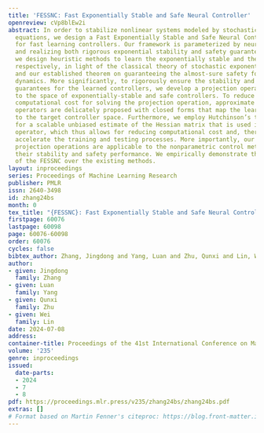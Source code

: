 ```yaml
---
title: 'FESSNC: Fast Exponentially Stable and Safe Neural Controller'
openreview: cVp8blEw2i
abstract: In order to stabilize nonlinear systems modeled by stochastic differential
  equations, we design a Fast Exponentially Stable and Safe Neural Controller (FESSNC)
  for fast learning controllers. Our framework is parameterized by neural networks,
  and realizing both rigorous exponential stability and safety guarantees. Concretely,
  we design heuristic methods to learn the exponentially stable and the safe controllers,
  respectively, in light of the classical theory of stochastic exponential stability
  and our established theorem on guaranteeing the almost-sure safety for stochastic
  dynamics. More significantly, to rigorously ensure the stability and the safety
  guarantees for the learned controllers, we develop a projection operator, projecting
  to the space of exponentially-stable and safe controllers. To reduce the highly
  computational cost for solving the projection operation, approximate projection
  operators are delicately proposed with closed forms that map the learned controllers
  to the target controller space. Furthermore, we employ Hutchinson’s trace estimator
  for a scalable unbiased estimate of the Hessian matrix that is used in the projection
  operator, which thus allows for reducing computational cost and, therefore, can
  accelerate the training and testing processes. More importantly, our approximate
  projection operations are applicable to the nonparametric control methods, improving
  their stability and safety performance. We empirically demonstrate the superiority
  of the FESSNC over the existing methods.
layout: inproceedings
series: Proceedings of Machine Learning Research
publisher: PMLR
issn: 2640-3498
id: zhang24bs
month: 0
tex_title: "{FESSNC}: Fast Exponentially Stable and Safe Neural Controller"
firstpage: 60076
lastpage: 60098
page: 60076-60098
order: 60076
cycles: false
bibtex_author: Zhang, Jingdong and Yang, Luan and Zhu, Qunxi and Lin, Wei
author:
- given: Jingdong
  family: Zhang
- given: Luan
  family: Yang
- given: Qunxi
  family: Zhu
- given: Wei
  family: Lin
date: 2024-07-08
address:
container-title: Proceedings of the 41st International Conference on Machine Learning
volume: '235'
genre: inproceedings
issued:
  date-parts:
  - 2024
  - 7
  - 8
pdf: https://proceedings.mlr.press/v235/zhang24bs/zhang24bs.pdf
extras: []
# Format based on Martin Fenner's citeproc: https://blog.front-matter.io/posts/citeproc-yaml-for-bibliographies/
---
```

